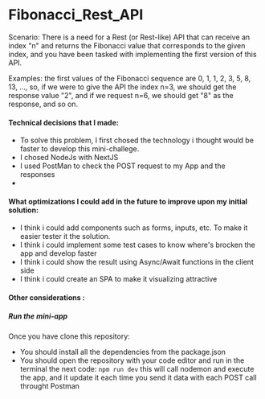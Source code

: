# Fibonacci_Rest_API
Scenario: There is a need for a Rest (or Rest-like) API that can receive an index "n" and returns the Fibonacci value that corresponds to the given index, and you have been tasked with implementing the first version of this API.

Examples: the first values of the Fibonacci sequence are 0, 1, 1, 2, 3, 5, 8, 13, ..., so, if we were to give the API the index n=3, we should get the response value "2", and if we request n=6, we should get "8" as the response, and so on.


#### Technical decisions that I made:
- To solve this problem, I first chosed the technology i thought would be faster to develop this mini-challege.
- I chosed NodeJs with NextJS
- I used PostMan to check the POST request to my App and the responses 
- 
#### What optimizations I could add in the future to improve upon my initial solution:
- I think i could add components such as forms, inputs, etc. To make it easier tester it the solution. 
- I think i could implement some test cases to know where's brocken the app and develop faster
- I think i could show the result using Async/Await functions in the client side
- I think i could create an SPA to make it visualizing attractive


#### Other considerations :
##### Run the mini-app
Once you have clone this repository:
- You should install all the dependencies from the package.json
- You should open the repository with your code editor and run in the terminal the next code: 
`npm run dev`
this will call nodemon and execute the app, and it update it each time you send it data with each POST call throught Postman
